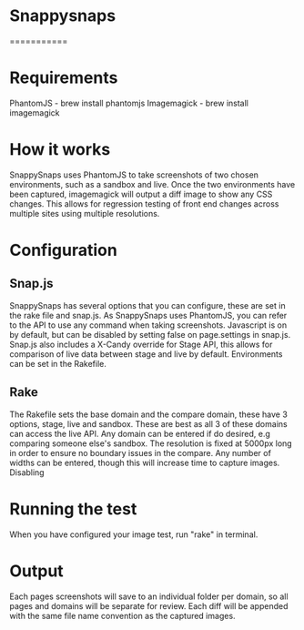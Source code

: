 # Snappysnaps
===========

# Requirements
PhantomJS - brew install phantomjs
Imagemagick - brew install imagemagick

# How it works
SnappySnaps uses PhantomJS to take screenshots of two chosen environments, such as a sandbox and live.  Once the two environments have been captured, imagemagick will output a diff image to show any CSS changes.  This allows for regression testing of front end changes across multiple sites using multiple resolutions.  

# Configuration

## Snap.js
SnappySnaps has several options that you can configure, these are set in the rake file and snap.js.  As SnappySnaps uses PhantomJS, you can refer to the API to use any command when taking screenshots.  Javascript is on by default, but can be disabled by setting false on page.settings in snap.js.  Snap.js also includes a X-Candy override for Stage API, this allows for comparison of live data between stage and live by default.  Environments can be set in the Rakefile.
## Rake
The Rakefile sets the base domain and the compare domain, these have 3 options, stage, live and sandbox.  These are best as all 3 of these domains can access the live API.  Any domain can be entered if do desired, e.g comparing someone else's sandbox.
The resolution is fixed at 5000px long in order to ensure no boundary issues in the compare.  Any number of widths can be entered, though this will increase time to capture images.
Disabling 

# Running the test
When you have configured your image test, run "rake" in terminal.

# Output
Each pages screenshots will save to an individual folder per domain, so all pages and domains will be separate for review.  Each diff will be appended with the same file name convention as the captured images.  
